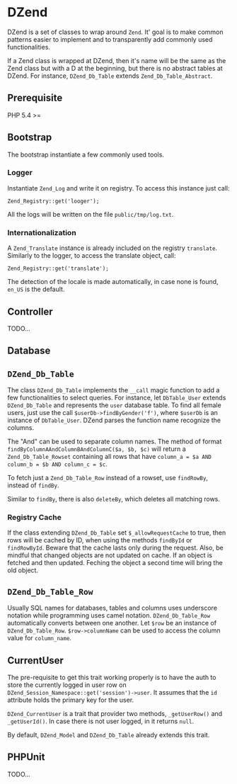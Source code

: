 DZend
=====

DZend is a set of classes to wrap around `Zend`. It' goal is to make common
patterns easier to implement and to transparently add commonly used
functionalities.

If a Zend class is wrapped at DZend, then it's name will be the same as the Zend
class but with a D at the beginning, but there is no abstract tables at DZend.
For instance, `DZend_Db_Table` extends `Zend_Db_Table_Abstract`.

Prerequisite
------------

PHP 5.4 >=

Bootstrap
---------

The bootstrap instantiate a few commonly used tools.

### Logger

Instantiate `Zend_Log` and write it on registry. To access this instance just
call:

    Zend_Registry::get('looger');

All the logs will be written on the file `public/tmp/log.txt`.

### Internationalization

A `Zend_Translate` instance is already included on the registry `translate`.
Similarly to the logger, to access the translate object, call:

    Zend_Registry::get('translate');

The detection of the locale is made automatically, in case none is found,
`en_US` is the default.


Controller
----------

TODO...


Database
--------

## `DZend_Db_Table`

The class `DZend_Db_Table` implements the `__call` magic function to add a few
functionalities to select queries. For instance, let `DbTable_User` extends
`DZend_Db_Table` and represents the `user` database table. To find all female
users, just use the call `$userDb->findByGender('f')`, where `$userDb` is an
instance of `DbTable_User`. DZend parses the function name recognize the
columns.

The "And" can be used to separate column names. The method of format
`findByColumnAAndColumnBAndColumnC($a, $b, $c)` will return a `Zend_Db_Table_Rowset`
containing all rows that have `column_a = $a AND column_b = $b AND column_c = $c`.

To fetch just a `Zend_Db_Table_Row` instead of a rowset, use `findRowBy`,
instead of `findBy`.

Similar to `findBy`, there is also `deleteBy`, which deletes all matching rows.

### Registry Cache

If the class extending `DZend_Db_Table` set `$_allowRequestCache` to true, then
rows will be cached by ID, when using the methods `findById` or `findRowById`.
Beware that the cache lasts only during the request. Also, be mindful that
changed objects are not updated on cache. If an object is fetched and then updated.
Feching the object a second time will bring the old object.


## `DZend_Db_Table_Row`

Usually SQL names for databases, tables and columns uses underscore notation
while programming uses camel notation. `DZend_Db_Table_Row` automatically
converts between one another. Let `$row` be an instance of `DZend_Db_Table_Row`.
`$row->columnName` can be used to access the column value for `column_name`.

CurrentUser
-----------

The pre-requisite to get this trait working properly is to have the auth to
store the currently logged in user row on
`DZend_Session_Namespace::get('session')->user`. It assumes that the `id`
attribute holds the primary key for the user.

`DZend_CurrentUser` is a trait that provider two methods, `_getUserRow()` and
`_getUserId()`. In case there is not user logged, in it returns `null`.

By default, `DZend_Model` and `DZend_Db_Table` already extends this trait.


PHPUnit
-------

TODO...



